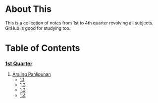 # About This
This is a collection of notes from 1st to 4th quarter revolving all subjects.
GitHub is good for studying too.

# Table of Contents
### [1st Quarter](https://github.com/AAOOII-RN/Notes/tree/main/Q1)
1. [Araling Panlipunan](https://github.com/AAOOII-RN/Notes/tree/main/Q1/AP)
    * [1.1](https://github.com/AAOOII-RN/Notes/blob/main/Q1/AP/1.1.md)
    * [1.2](https://github.com/AAOOII-RN/Notes/blob/main/Q1/AP/1.2.md)
    * [1.3](https://github.com/AAOOII-RN/Notes/blob/main/Q1/AP/1.3.md)
    * [1.4](https://github.com/AAOOII-RN/Notes/blob/main/Q1/AP/1.4.md)